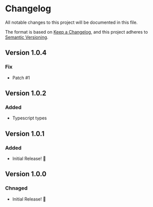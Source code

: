 # Changelog

All notable changes to this project will be documented in this file.

The format is based on [Keep a Changelog](https://keepachangelog.com/en/1.0.0/),
and this project adheres to [Semantic Versioning](https://semver.org/spec/v2.0.0.html).

## Version 1.0.4

### Fix

- Patch #1

## Version 1.0.2

### Added

- Typescript types

## Version 1.0.1

### Added

- Initial Release! 🎉

## Version 1.0.0

### Chnaged

- Initial Release! 🎉
